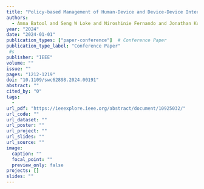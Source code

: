 ```yaml
---
title: "Policy-based Management of Human-Device and Device-Device Interactions in IoT Collectives: A Simulation-based Study"
authors:
  - Amna Batool and Seng W Loke and Niroshinie Fernando and Jonathan Kua
year: "2024"
date: "2024-01-01"
publication_types: ["paper-conference"]  # Conference Paper
publication_type_label: "Conference Paper"
 #s
publisher: "IEEE"
volume: ""
issue: ""
pages: "1212-1219"
doi: "10.1109/swc62898.2024.00191"
abstract: ""
cited_by: "0"
tags:
  - 
url_pdf: "https://ieeexplore.ieee.org/abstract/document/10925032/"
url_code: ""
url_dataset: ""
url_poster: ""
url_project: ""
url_slides: ""
url_source: ""
image:
  caption: ""
  focal_point: ""
  preview_only: false
projects: []
slides: ""
---
```

